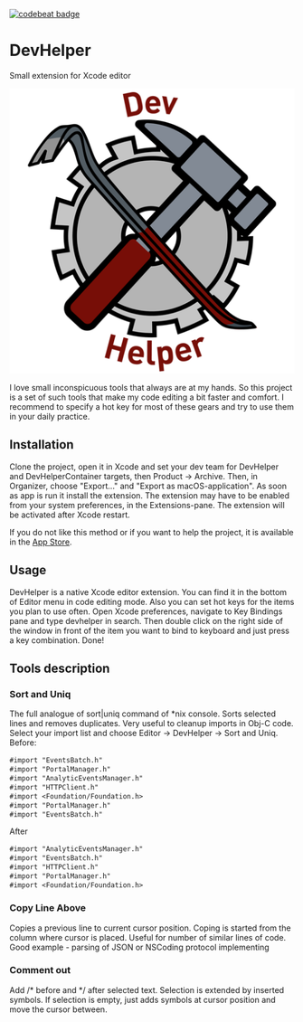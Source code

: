 [![codebeat badge](https://codebeat.co/badges/220442c0-eb9a-4369-a387-2e611ae90f00)](https://codebeat.co/projects/github-com-alexeygolovenkov-devhelper-master)
# DevHelper
Small extension for Xcode editor

<p align="center">
    <img src="Images/icon.png" alt="DevHelper" />
</p>

I love small inconspicuous tools that always are at my hands. So this project is a set of such tools that make my code editing a bit faster and comfort. I recommend to specify a hot key for most of these gears and try to use them in your daily practice.

## Installation
Clone the project, open it in Xcode and set your dev team for DevHelper and DevHelperContainer targets, then Product -> Archive. Then, in Organizer, choose "Export..." and "Export as macOS-application". As soon as app is run it install the extension. The extension may have to be enabled from your system preferences, in the Extensions-pane. The extension will be activated after Xcode restart.

If you do not like this method or if you want to help the project, it is available in the [App Store](https://itunes.apple.com/us/app/dev-helper/id1442483953?ls=1&mt=12).

## Usage
DevHelper is a native Xcode editor extension. You can find it in the bottom of Editor menu in code editing mode. Also you can set hot keys for the items you plan to use often. Open Xcode preferences, navigate to Key Bindings pane and type devhelper in search. Then double click on the right side of the window in front of the item you want to bind to keyboard and just press a key combination. Done!

## Tools description
### Sort and Uniq
The full analogue of sort|uniq command of *nix console. Sorts selected lines and removes duplicates. Very useful to cleanup imports in Obj-C code. Select your import list and choose Editor -> DevHelper -> Sort and Uniq.
Before:
```Obj-C
#import "EventsBatch.h"
#import "PortalManager.h"
#import "AnalyticEventsManager.h"
#import "HTTPClient.h"
#import <Foundation/Foundation.h>
#import "PortalManager.h"
#import "EventsBatch.h"
```

After
```Obj-C
#import "AnalyticEventsManager.h"
#import "EventsBatch.h"
#import "HTTPClient.h"
#import "PortalManager.h"
#import <Foundation/Foundation.h>
```

### Copy Line Above
Copies a previous line to current cursor position. Coping is started from the column where cursor is placed. Useful for number of similar lines of code. Good example - parsing of JSON or NSCoding protocol implementing

### Comment out
Add /\* before and \*/ after selected text. Selection is extended by inserted symbols. If selection is empty, just adds symbols at cursor position and move the cursor between.
